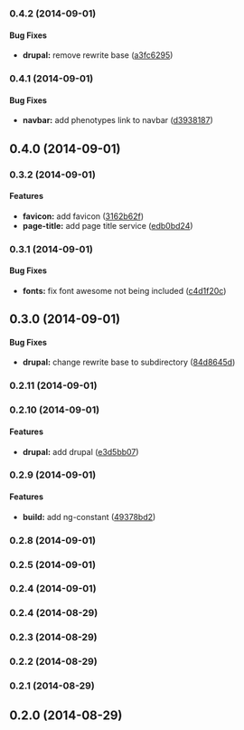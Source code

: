 <a name="0.4.2"></a>
### 0.4.2 (2014-09-01)


#### Bug Fixes

* **drupal:** remove rewrite base ([a3fc6295](https://github.com/Bio-LarK/hpo/commit/a3fc6295fe56feedf6c4158f148aa70ac2998efd))


<a name="0.4.1"></a>
### 0.4.1 (2014-09-01)


#### Bug Fixes

* **navbar:** add phenotypes link to navbar ([d3938187](https://github.com/Bio-LarK/hpo/commit/d3938187996d7ae54f79139fdb38cdcc689d3f0b))


<a name="0.4.0"></a>
## 0.4.0 (2014-09-01)


<a name="0.3.2"></a>
### 0.3.2 (2014-09-01)


#### Features

* **favicon:** add favicon ([3162b62f](https://github.com/Bio-LarK/hpo/commit/3162b62fe823d1ce91f6f4f3ada90093e135880c))
* **page-title:** add page title service ([edb0bd24](https://github.com/Bio-LarK/hpo/commit/edb0bd2454427dcd9efd26c4e90ce9dc334ca3e5))


<a name="0.3.1"></a>
### 0.3.1 (2014-09-01)


#### Bug Fixes

* **fonts:** fix font awesome not being included ([c4d1f20c](https://github.com/Bio-LarK/hpo/commit/c4d1f20c0f26c7105a60b7f5d7832986c6105060))


<a name="0.3.0"></a>
## 0.3.0 (2014-09-01)


#### Bug Fixes

* **drupal:** change rewrite base to subdirectory ([84d8645d](https://github.com/Bio-LarK/hpo/commit/84d8645d13995f7253f6d0cbfe19e375b42b27c7))


<a name="0.2.11"></a>
### 0.2.11 (2014-09-01)


<a name="0.2.10"></a>
### 0.2.10 (2014-09-01)


#### Features

* **drupal:** add drupal ([e3d5bb07](https://github.com/Bio-LarK/hpo/commit/e3d5bb07f37a0e27e13dcc914e09e768169696d0))


<a name="0.2.9"></a>
### 0.2.9 (2014-09-01)


#### Features

* **build:** add ng-constant ([49378bd2](https://github.com/Bio-LarK/hpo/commit/49378bd2d4d8ffd4bdd7edc529f01efdbbdd8b82))


<a name="0.2.8"></a>
### 0.2.8 (2014-09-01)


<a name="0.2.5"></a>
### 0.2.5 (2014-09-01)


<a name="0.2.4"></a>
### 0.2.4 (2014-09-01)


<a name="0.2.4"></a>
### 0.2.4 (2014-08-29)


<a name="0.2.3"></a>
### 0.2.3 (2014-08-29)


<a name="0.2.2"></a>
### 0.2.2 (2014-08-29)


<a name="0.2.1"></a>
### 0.2.1 (2014-08-29)


<a name="0.2.0"></a>
## 0.2.0 (2014-08-29)

